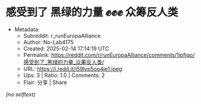# 感受到了 黑绿的力量 ✊✊✊ 众筹反人类

- Metadata:
  - Subreddit: r_runEuropaAlliance
  - Author: No-Lab4175
  - Created: 2025-02-14 17:14:19 UTC
  - Permalink: https://reddit.com/r/runEuropaAlliance/comments/1ipfjqo/感受到了_黑绿的力量_众筹反人类/
  - URL: https://i.redd.it/i59lvp5oo4je1.jpeg
  - Ups: 3 | Ratio: 1.0 | Comments: 2
  - Flair: 分享 | Share

_(no selftext)_
